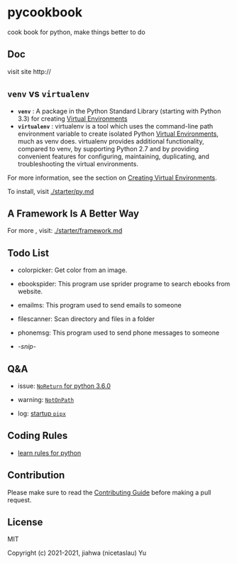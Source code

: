# pycookbook
cook book for python, make things better to do

## Doc
visit site http://

## **`venv`** vs **`virtualenv`**
- **`venv`** : A package in the Python Standard Library (starting with Python 3.3) for creating [Virtual Environments]
- **`virtualenv`** : virtualenv is a tool which uses the command-line path environment variable to create isolated Python [Virtual Environments], much as venv does. virtualenv provides additional functionality, compared to venv, by supporting Python 2.7 and by providing convenient features for configuring, maintaining, duplicating, and troubleshooting the virtual environments. 

For more information, see the section on [Creating Virtual Environments].

To install, visit [./starter/py.md](./starter/py.md###&nbsp;Virtual&nbsp;Environments)

[Virtual Environments]: https://packaging.python.org/glossary/#term-Virtual-Environment
[Creating Virtual Environments]: https://packaging.python.org/tutorials/installing-packages/#creating-and-using-virtual-environments

## A Framework Is A Better Way
For more , visit: [./starter/framework.md](./starter/framework.md)

## Todo List
- colorpicker: Get color from an image.

- ebookspider: This program use sprider programe to search ebooks from website.

- emailms: This program used to send emails to someone

- filescanner: Scan directory and files in a folder

- phonemsg: This program used to send phone messages to someone

- *-snip-*

## Q&A

- issue: [`NoReturn` for python 3.6.0](./q&a/NoReturn.md)

- warning: [`NotOnPath`](./q&a/NotOnPath.md)

- log: [startup `pipx`](./q&a/startuppipx.md)

## Coding Rules

- [learn rules for python](https://www.python.org/dev/peps/pep-0008/)

## Contribution
Please make sure to read the [Contributing Guide](./CONTRIBUTING.md) before making a pull request. 

## License
MIT

Copyright (c) 2021-2021, jiahwa (nicetaslau) Yu